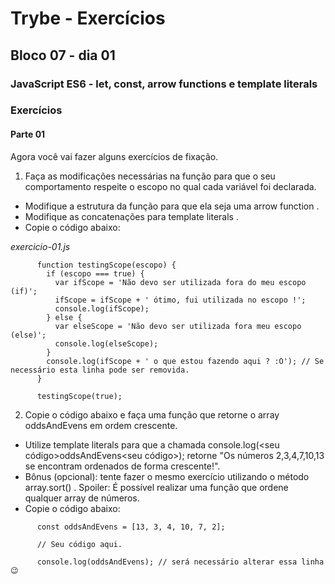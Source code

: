 # Trybe - Exercícios
## Bloco 07 - dia 01
### JavaScript ES6 - let, const, arrow functions e template literals

### Exercícios

#### Parte 01

Agora você vai fazer alguns exercícios de fixação.

1. Faça as modificações necessárias na função para que o seu comportamento respeite o escopo no qual cada variável foi declarada.
  - Modifique a estrutura da função para que ela seja uma arrow function .
  - Modifique as concatenações para template literals .
  - Copie o código abaixo:

_exercicio-01.js_
```
      function testingScope(escopo) {
        if (escopo === true) {
          var ifScope = 'Não devo ser utilizada fora do meu escopo (if)';
          ifScope = ifScope + ' ótimo, fui utilizada no escopo !';
          console.log(ifScope);
        } else {
          var elseScope = 'Não devo ser utilizada fora meu escopo (else)';
          console.log(elseScope);
        }
        console.log(ifScope + ' o que estou fazendo aqui ? :O'); // Se necessário esta linha pode ser removida.
      }

      testingScope(true);
```
2. Copie o código abaixo e faça uma função que retorne o array oddsAndEvens em ordem crescente.
  - Utilize template literals para que a chamada console.log(<seu código>oddsAndEvens<seu código>); retorne "Os números 2,3,4,7,10,13 se encontram ordenados de forma crescente!".
  - Bônus (opcional): tente fazer o mesmo exercício utilizando o método array.sort() . Spoiler: É possível realizar uma função que ordene qualquer array de números.
  - Copie o código abaixo:

```
      const oddsAndEvens = [13, 3, 4, 10, 7, 2];

      // Seu código aqui.

      console.log(oddsAndEvens); // será necessário alterar essa linha 😉
```